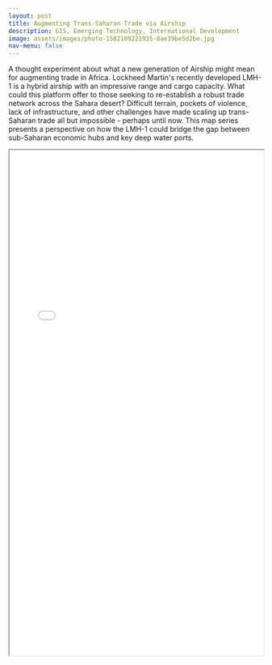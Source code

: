 ```yaml
---
layout: post
title: Augmenting Trans-Saharan Trade via Airship
description: GIS, Emerging Technology, International Development  
image: assets/images/photo-1582109221935-8ae39be5d2be.jpg
nav-menu: false
---
```



A thought experiment about what a new generation of Airship might mean for augmenting trade in Africa. Lockheed Martin's recently developed LMH-1 is a hybrid airship with an impressive range and cargo capacity. What could this platform offer to those seeking to re-establish a robust trade network across the Sahara desert? Difficult terrain, pockets of violence, lack of infrastructure, and other challenges have made scaling up trans-Saharan trade all but impossible - perhaps until now. This map series presents a perspective on how the LMH-1 could bridge the gap between sub-Saharan economic hubs and key deep water ports. 
<br>
<iframe src="/forty-jekyll-theme/assets/images/Map_Phase1.pdf" width="100%" height= 1000px>
    </iframe>
